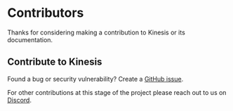 # Contributors

Thanks for considering making a contribution to Kinesis or its documentation.

## Contribute to Kinesis

Found a bug or security vulnerability? Create a [GitHub issue](https://github.com/iotaledger/kinesis/issues/new/choose). 

For other contributions at this stage of the project please reach out to us on [Discord](https://discord.iota.org).
